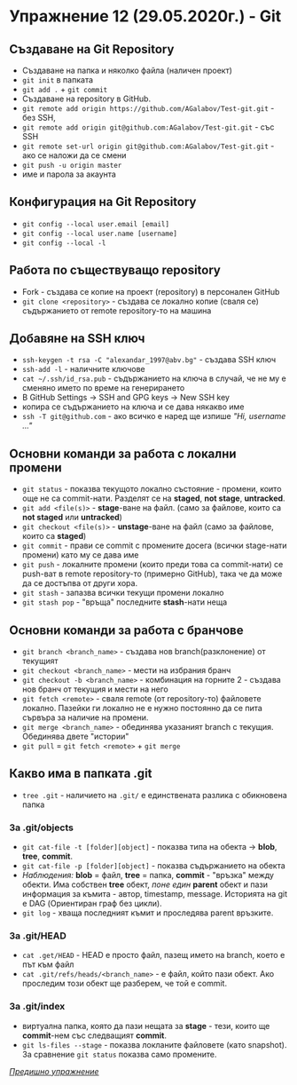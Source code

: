 # Упражнение 12 (29.05.2020г.) - Git

## Създаване на Git Repository

* Създаване на папка и няколко файла (наличен проект)
* `git init` в папката
* `git add .` + `git commit`
* Създаване на repository в GitHub.
* `git remote add origin https://github.com/AGalabov/Test-git.git` - без SSH,
* `git remote add origin git@github.com:AGalabov/Test-git.git` - със SSH
* `git remote set-url origin git@github.com:AGalabov/Test-git.git` - ако се наложи да се смени
* `git push -u origin master`
* име и парола за акаунта

## Конфигурация на Git Repository

* `git config --local user.email [email]`
* `git config --local user.name [username]`
* `git config --local -l`

## Работа по съществуващо repository

* Fork - създава се копие на проект (repository) в персонален GitHub
* `git clone <repository>` - създава се локално копие (сваля се) съдържанието от remote repository-то на машина

## Добавяне на SSH ключ

* `ssh-keygen -t rsa -C "alexandar_1997@abv.bg"` - създава SSH ключ
* `ssh-add -l` - наличните ключове
* `cat ~/.ssh/id_rsa.pub` - съдържанието на ключа в случай, че не му е сменяно името по време на генерирането
* В GitHub Settings -> SSH and GPG keys -> New SSH key
* копира се съдържанието на ключа и се дава някакво име
* `ssh -T git@github.com` - ако всичко е наред ще изпише *"Hi, username ..."*

## Основни команди за работа с локални промени

* `git status` - показва текущото локално състояние - промени, които още не са commit-нати. Разделят се на **staged**, **not stage**, **untracked**.
* `git add <file(s)>` - **stage**-ване на файл. (само за файлове, които са **not staged** или **untracked**)
* `git checkout <file(s)>` - **unstage**-ване на файл (само за файлове, които са **staged**)
* `git commit` - прави се commit с промените досега (всички stage-нати промени) като му се дава име
* `git push` - локалните промени (които преди това са commit-нати) се push-ват в remote repository-то (примерно GitHub), така че да може да се достъпва от други хора.
* `git stash` - запазва всички текущи промени локално
* `git stash pop` - "връща" последните **stash**-нати неща 

## Основни команди за работа с бранчове

* `git branch <branch_name>` - създава нов branch(разклонение) от текущият 
* `git checkout <branch_name>` - мести на избрания бранч
* `git checkout -b <branch_name>` - комбинация на горните 2 - създава нов бранч от текущия и мести на него
* `git fetch <remote>` - сваля remote (от repository-то) файловете локално. Пазейки ги локално не е нужно постоянно да се пита сървъра за наличие на промени.
* `git merge <branch_name>` - обединява указаният branch с текущия. Обединява двете "истории" 
* `git pull` = `git fetch <remote>` + `git merge`

## Какво има в папката .git

* `tree .git` - наличието на `.git/` е единствената разлика с обикновена папка

### За .git/objects
* `git cat-file -t [folder][object]` - показва типа на обекта -> **blob**, **tree**, **commit**.
* `git cat-file -p [folder][object]` - показва съдържанието на обекта
* *Наблюдения:* **blob** = файл, **tree** = папка, **commit** - "връзка" между обекти. Има собствен **tree** обект, *поне един* **parent** обект и пази информация за къмита - автор, timestamp, message. Историята на git е DAG (Ориентиран граф без цикли).
* `git log` - хваща последният къмит и проследява parent връзките.

### За .git/HEAD
* `cat .get/HEAD` - HEAD e просто файл, пазещ името на branch, което е път към файл
* `cat .git/refs/heads/<branch_name>` - е файл, който пази обект. Ако проследим този обект ще разберем, че той е commit.

### За .git/index
* виртуална папка, която да пази нещата за **stage** - тези, които ще **commit**-нем със следващият **commit**.
* `git ls-files --stage` - показва локланите файловете (като snapshot). За сравнение `git status` показва само промените.

[_Предишно упражнение_](../lab11)

